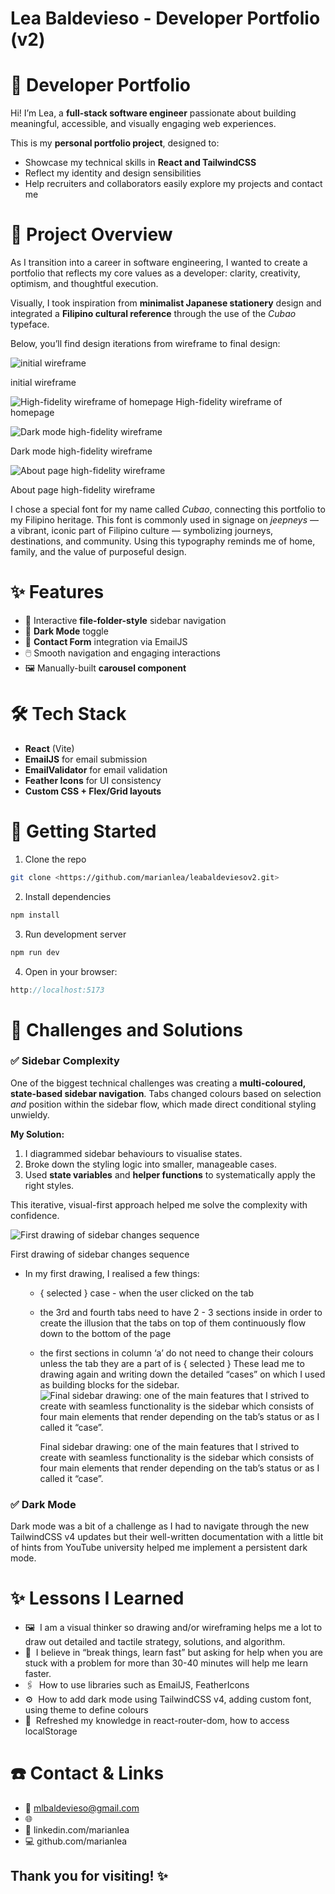 # Lea Baldevieso - Developer Portfolio (v2)

# 📁 Developer Portfolio

Hi! I’m Lea, a **full-stack software engineer** passionate about building meaningful, accessible, and visually engaging web experiences.

This is my **personal portfolio project**, designed to:

- Showcase my technical skills in **React and TailwindCSS**
- Reflect my identity and design sensibilities
- Help recruiters and collaborators easily explore my projects and contact me

# 🎨 Project Overview

As I transition into a career in software engineering, I wanted to create a portfolio that reflects my core values as a developer: clarity, creativity, optimism, and thoughtful execution.

Visually, I took inspiration from **minimalist Japanese stationery** design and integrated a **Filipino cultural reference** through the use of the _Cubao_ typeface.

Below, you’ll find design iterations from wireframe to final design:

![initial wireframe](src/assets/images/wireframe1.jpg)

initial wireframe

![High-fidelity wireframe of homepage](src/assets/images/default.png)
High-fidelity wireframe of homepage

![Dark mode high-fidelity wireframe](src/assets/images/darkmode.png)

Dark mode high-fidelity wireframe

![About page high-fidelity wireframe](src/assets/images/default_about.png)

About page high-fidelity wireframe

I chose a special font for my name called _Cubao_, connecting this portfolio to my Filipino heritage. This font is commonly used in signage on _jeepneys_ — a vibrant, iconic part of Filipino culture — symbolizing journeys, destinations, and community. Using this typography reminds me of home, family, and the value of purposeful design.

# ✨ Features

- 📂 Interactive **file-folder-style** sidebar navigation
- 🎨 **Dark Mode** toggle
- 📧 **Contact Form** integration via EmailJS
- 🖱️ Smooth navigation and engaging interactions
- 🖼️ Manually-built **carousel component**

# 🛠️ Tech Stack

- **React** (Vite)
- **EmailJS** for email submission
- **EmailValidator** for email validation
- **Feather Icons** for UI consistency
- **Custom CSS + Flex/Grid layouts**

# 🚀 Getting Started

1. Clone the repo

```bash
git clone <https://github.com/marianlea/leabaldeviesov2.git>

```

2. Install dependencies

```jsx
npm install
```

3. Run development server

```jsx
npm run dev
```

4. Open in your browser:

```jsx
http://localhost:5173
```

# 🚧 Challenges and Solutions

### ✅ Sidebar Complexity

One of the biggest technical challenges was creating a **multi-coloured, state-based sidebar navigation**. Tabs changed colours based on selection _and_ position within the sidebar flow, which made direct conditional styling unwieldy.

**My Solution:**

1. I diagrammed sidebar behaviours to visualise states.
2. Broke down the styling logic into smaller, manageable cases.
3. Used **state variables** and **helper functions** to systematically apply the right styles.

This iterative, visual-first approach helped me solve the complexity with confidence.

![First drawing of sidebar changes sequence](src/assets/images/sidebar1.jpg)

First drawing of sidebar changes sequence

- In my first drawing, I realised a few things:

  - { selected } case - when the user clicked on the tab
  - the 3rd and fourth tabs need to have 2 - 3 sections inside in order to create the illusion that the tabs on top of them continuously flow down to the bottom of the page
  - the first sections in column ‘a’ do not need to change their colours unless the tab they are a part of is { selected }
    These lead me to drawing again and writing down the detailed “cases” on which I used as building blocks for the sidebar.
    ![Final sidebar drawing: one of the main features that I strived to create with seamless functionality is the sidebar which consists of four main elements that render depending on the tab’s status or as I called it “case”.](src/assets/images/sidebar2.jpg)

    Final sidebar drawing: one of the main features that I strived to create with seamless functionality is the sidebar which consists of four main elements that render depending on the tab’s status or as I called it “case”.

### ✅ Dark Mode

Dark mode was a bit of a challenge as I had to navigate through the new TailwindCSS v4 updates but their well-written documentation with a little bit of hints from YouTube university helped me implement a persistent dark mode.

# ✨ Lessons I Learned

- 🖼️  I am a visual thinker so drawing and/or wireframing helps me a lot to draw out detailed and tactile strategy, solutions, and algorithm.
- 🔨  I believe in “break things, learn fast” but asking for help when you are stuck with a problem for more than 30-40 minutes will help me learn faster.
- 🖇️  How to use libraries such as EmailJS, FeatherIcons
- ⚙️  How to add dark mode using TailwindCSS v4, adding custom font, using theme to define colours
- 🎒  Refreshed my knowledge in react-router-dom, how to access localStorage

# **☎️ Contact & Links**

- 📧 mlbaldevieso@gmail.com
- 🌐
- 🔗 linkedin.com/marianlea
- 💻 github.com/marianlea

## Thank you for visiting! ✨
